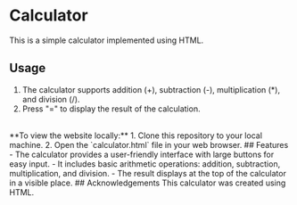 # Calculator
This is a simple calculator implemented using HTML.
## Usage
1. The calculator supports addition (+), subtraction (-), multiplication (*), and division (/).
2. Press "=" to display the result of the calculation.
<br>
**To view the website locally:**
1. Clone this repository to your local machine.
2. Open the `calculator.html` file in your web browser.
## Features
- The calculator provides a user-friendly interface with large buttons for easy input.
- It includes basic arithmetic operations: addition, subtraction, multiplication, and division.
- The result displays at the top of the calculator in a visible place.
## Acknowledgements
This calculator was created using HTML.

